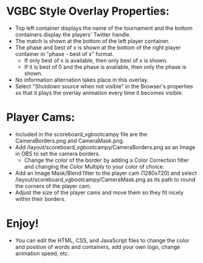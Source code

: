# VGBC Style Overlay Properties:
- Top left container displays the name of the tournament and the bottom containers display the players' Twitter handle.
- The match is shown at the bottom of the left player container.
- The phase and best of x is shown at the bottom of the right player container in "phase - best of x" format.
  - If only best of x is available, then only best of x is shown.
  - If it is best of 0 and the phase is available, then only the phase is shown.
- No information alternation takes place in this overlay. 
- Select "Shutdown source when not visible" in the Browser's properties so that it plays the overlay animation every time it becomes visible.

# Player Cams:

- Included in the scoreboard_vgbootcampy file are the CameraBorders.png and CameraMask.png.
- Add /layout/scoreboard_vgbootcampy/CameraBorders.png as an Image in OBS to set the camera borders.
  - Change the color of the border by adding a Color Correction filter and changing the Color Multiply to your color of choice.
- Add an Image Mask/Blend filter to the player cam (1280x720) and select /layout/scoreboard_vgbootcampy/CameraMask.png as its path to round the corners of the player cam.
- Adjust the size of the player cams and move them so they fit nicely within their borders.

# Enjoy!

- You can edit the HTML, CSS, and JavaScript files to change the color and position of words and containers, add your own logo, change animation speed, etc.
